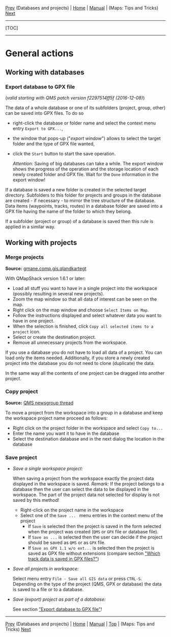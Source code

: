 [Prev](AdvProjects) (Databases and projects) | [Home](Home) | [Manual](DocMain) | (Maps: Tips and Tricks) [Next](DocMapsTipsTricks)
- - -
[TOC]
- - -

# General actions

## Working with databases

### Export database to GPX file

(_valid starting with QMS patch version  f2297514ff5f (2016-12-08)_)

The data of a whole database or one of its subfolders (project, group, other) can be saved into GPX files. To do so

* right-click the database or folder name and select the context menu entry `Export to GPX...`,
* the window that pops-up ("_export window_") allows to select the target folder and the type of GPX file wanted,
* click the `Start` button to start the save operation. 

  _Attention:_ Saving of big databases
  can take a while. The export window shows the progress of the operation and the storage location of each 
  newly created folder and GPX file. Wait for the `Done` information in the export window!
  
If a database is saved a new folder is created in the selected target directory. Subfolders to this folder for projects 
and groups in the database are created - if necessary - to mirror the tree structure of the database. Data items (waypoints, tracks, 
routes) in a database folder are saved into a GPX file having the name of the folder to which they belong. 

If a subfolder (project or group) of a database is saved then this rule is applied in a similar way.
  
## Working with projects

### Merge projects

**Source:** [gmane.comp.gis.qlandkartegt](http://article.gmane.org/gmane.comp.gis.qlandkartegt.user/2612)

With QMapShack version 1.6.1 or later:

  * Load all stuff you want to have in a single project into the workspace (possibly resulting in several new projects).
  * Zoom the map window so that all data of interest can be seen on the map.
  * Right click on the map window and choose `Select Items on Map`.
  * Follow the instructions displayed and select whatever data you want to have in one project.
  * When the selection is finished, click `Copy all selected items to a project` icon.
  * Select or create the destination project.
  * Remove all unnecessary projects from the workspace.

If you use a database you do not have to load all data of a project.
You can load only the items needed. Additionally, if you store a newly created
project into the database you do not need to clone (duplicate) the data.

In the same way all the contents of one project can be dragged into another project. 


### Copy project

**Source:** [QMS newsgroup thread](https://sourceforge.net/p/qlandkartegt/mailman/message/35527720/)

To move a project from the workspace into a group in a database and keep the workspace project name proceed as follows:

* Right click on the project folder in the workspace and select `Copy to...` 
* Enter the name you want it to have in the database
* Select the destination database and in the next dialog the location in the database

### Save project

* _Save a single workspace project:_

    When saving a project from the workspace exactly the project data displayed in the workspace is saved. 
    _Remark:_ If the project belongs to a database then the user can select the data to be displayed in the workspace.
    The part of the project data not selected for display is not saved by this method!
    * Right-click on the project name in the workspace
    * Select one of the `Save ... ` menu entries in the context menu of the project
        * If `Save` is selected then the project is saved in the form selected when the project was created
           (`QMS` or `GPX` file or database file).
        * If `Save as ...` is selected then the user can decide if the project should be saved as `QMS` or as `GPX` file.
        * If `Save as GPX 1.1 w/o ext...` is selected then the project is saved as GPX file without extensions
           (compare section
           ["Which track data is saved in GPX files?"](DocFaqHandling#markdown-header-which-track-data-is-saved-in-gpx-files))

* _Save all projects in workspace:_

    Select menu entry `File - Save all GIS data` or press `CTRL-S`. Depending on the type of the project (QMS, GPX or database)
    the data is saved to a file or to a database.    

* _Save (export) project as part of a database:_

    See section ["Export database to GPX file"](AdvProjActions#markdown-header-export-database-to-gpx-file)!


- - -
[Prev](AdvProjects) (Databases and projects) | [Home](Home) | [Manual](DocMain) | [Top](#) | (Maps: Tips and Tricks) [Next](DocMapsTipsTricks)
